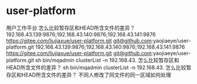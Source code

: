 # user-platform
用户工作平台
怎么比较暂存区和HEAD所含文件的差异？
192.168.43.139:9876;192.168.43.140:9876;192.168.43.141:9876
https://gitee.com/liujiaxue/user-platform.git
git@github.com:yaojiaeye/user-platform.git
192.168.43.139:9876;192.168.43.140:9876;192.168.43.141:9876
https://gitee.com/liujiaxue/user-platform.git
git@github.com:yaojiaeye/user-platform.git
sh bin/mqadmin clusterList -n 192.168.43.
怎么比较暂存区和HEAD所含文件的差异？
sh bin/mqadmin clusterList -n 192.168.43.
怎么比较暂存区和HEAD所含文件的差异？
不同人修改了同文件的同一区域如何处理
